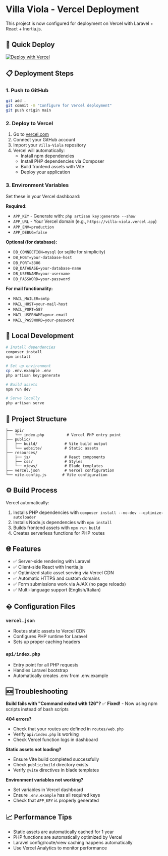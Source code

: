 # Villa Viola - Vercel Deployment

This project is now configured for deployment on Vercel with Laravel + React + Inertia.js.

## 🚀 Quick Deploy

[![Deploy with Vercel](https://vercel.com/button)](https://vercel.com/new/clone?repository-url=https://github.com/sasindu2/Villa-Viola)

## 📋 Deployment Steps

### 1. **Push to GitHub**
```bash
git add .
git commit -m "Configure for Vercel deployment"
git push origin main
```

### 2. **Deploy to Vercel**
1. Go to [vercel.com](https://vercel.com)
2. Connect your GitHub account
3. Import your `Villa-Viola` repository
4. Vercel will automatically:
   - Install npm dependencies
   - Install PHP dependencies via Composer
   - Build frontend assets with Vite
   - Deploy your application

### 3. **Environment Variables**
Set these in your Vercel dashboard:

**Required:**
- `APP_KEY` - Generate with: `php artisan key:generate --show`
- `APP_URL` - Your Vercel domain (e.g., `https://villa-viola.vercel.app`)
- `APP_ENV=production`
- `APP_DEBUG=false`

**Optional (for database):**
- `DB_CONNECTION=mysql` (or sqlite for simplicity)
- `DB_HOST=your-database-host`
- `DB_PORT=3306`
- `DB_DATABASE=your-database-name`
- `DB_USERNAME=your-username`
- `DB_PASSWORD=your-password`

**For mail functionality:**
- `MAIL_MAILER=smtp`
- `MAIL_HOST=your-mail-host`
- `MAIL_PORT=587`
- `MAIL_USERNAME=your-email`
- `MAIL_PASSWORD=your-password`

## 🔧 Local Development

```bash
# Install dependencies
composer install
npm install

# Set up environment
cp .env.example .env
php artisan key:generate

# Build assets
npm run dev

# Serve locally
php artisan serve
```

## 📁 Project Structure

```
├── api/
│   └── index.php          # Vercel PHP entry point
├── public/
│   ├── build/            # Vite build output
│   └── website/          # Static assets
├── resources/
│   ├── js/               # React components
│   ├── css/              # Styles
│   └── views/            # Blade templates
├── vercel.json           # Vercel configuration
└── vite.config.js       # Vite configuration
```

## ⚙️ Build Process

Vercel automatically:
1. Installs PHP dependencies with `composer install --no-dev --optimize-autoloader`
2. Installs Node.js dependencies with `npm install`
3. Builds frontend assets with `npm run build`
4. Creates serverless functions for PHP routes

## 🌐 Features

- ✅ Server-side rendering with Laravel
- ✅ Client-side React with Inertia.js
- ✅ Optimized static asset serving via Vercel CDN
- ✅ Automatic HTTPS and custom domains
- ✅ Form submissions work via AJAX (no page reloads)
- ✅ Multi-language support (English/Italian)

## � Configuration Files

### `vercel.json`
- Routes static assets to Vercel CDN
- Configures PHP runtime for Laravel
- Sets up proper caching headers

### `api/index.php`
- Entry point for all PHP requests
- Handles Laravel bootstrap
- Automatically creates .env from .env.example

## 🆘 Troubleshooting

**Build fails with "Command exited with 126"?**
✅ **Fixed!** - Now using npm scripts instead of bash scripts

**404 errors?**
- Check that your routes are defined in `routes/web.php`
- Verify `api/index.php` is working
- Check Vercel function logs in dashboard

**Static assets not loading?**
- Ensure Vite build completed successfully
- Check `public/build` directory exists
- Verify `@vite` directives in blade templates

**Environment variables not working?**
- Set variables in Vercel dashboard
- Ensure `.env.example` has all required keys
- Check that `APP_KEY` is properly generated

## 📈 Performance Tips

- Static assets are automatically cached for 1 year
- PHP functions are automatically optimized by Vercel
- Laravel config/route/view caching happens automatically
- Use Vercel Analytics to monitor performance
